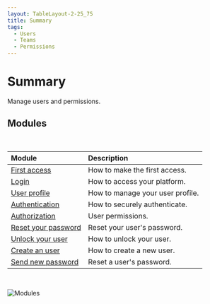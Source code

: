 ```yaml
---
layout: TableLayout-2-25_75
title: Summary
tags:
  - Users
  - Teams
  - Permissions
---
```


# Summary

Manage users and permissions.

## Modules

<br>

| Module                                 | Description                      |
| :------------------------------------- | :------------------------------- |
| [First access](first_access/)          | How to make the first access.    |
| [Login](login/)                        | How to access your platform.     |
| [User profile](profile/)               | How to manage your user profile. |
| [Authentication](authentication/)      | How to securely authenticate.    |
| [Authorization](authorization/)        | User permissions.                |
| [Reset your password](reset_password/) | Reset your user's password.      |
| [Unlock your user](unlock_account/)    | How to unlock your user.         |
| [Create an user](create_user/)         | How to create a new user.        |
| [Send new password](send_password/)    | Reset a user's password.         |

<br>

![Modules](https://cdn.phishx.io/phishx-docs/images/phishx_settings_users_menu_01.webp)
